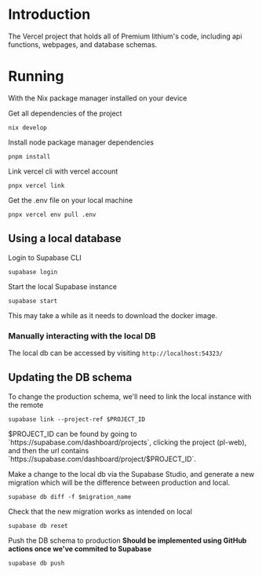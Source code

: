 # Introduction
The Vercel project that holds all of Premium lithium's code, including api functions, webpages, and database schemas.

# Running
With the Nix package manager installed on your device

Get all dependencies of the project
```
nix develop
```

Install node package manager dependencies
```
pnpm install
```

Link vercel cli with vercel account
```
pnpx vercel link
```

Get the .env file on your local machine
```
pnpx vercel env pull .env
```

## Using a local database
Login to Supabase CLI
```
supabase login
```

Start the local Supabase instance
```
supabase start
```

This may take a while as it needs to download the docker image.
### Manually interacting with the local DB
The local db can be accessed by visiting `http://localhost:54323/`

## Updating the DB schema

To change the production schema, we'll need to link the local instance with the remote
```
supabase link --project-ref $PROJECT_ID
```
$PROJECT_ID can be found by going to `https://supabase.com/dashboard/projects`, clicking the project (pl-web), and then the url contains `https://supabase.com/dashboard/project/$PROJECT_ID`.

Make a change to the local db via the Supabase Studio, and generate a new migration which will be the difference between production and local.
```
supabase db diff -f $migration_name
```

Check that the new migration works as intended on local
```
supabase db reset
```

Push the DB schema to production **Should be implemented using GitHub actions once we've commited to Supabase**
```
supabase db push
```

